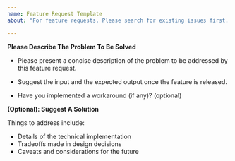 ```yaml
---
name: Feature Request Template
about: "For feature requests. Please search for existing issues first. Also see CONTRIBUTING."

---
```


**Please Describe The Problem To Be Solved**
- Please present a concise description of the problem to be addressed by this feature request. 

- Suggest the input and the expected output once the feature is released. 

- Have you implemented a workaround (if any)? (optional) 

**(Optional): Suggest A Solution**

Things to address include:
* Details of the technical implementation
* Tradeoffs made in design decisions
* Caveats and considerations for the future
